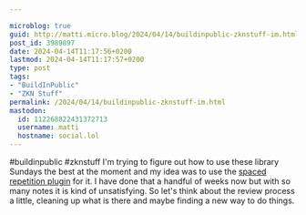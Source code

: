```yaml
---

microblog: true
guid: http://matti.micro.blog/2024/04/14/buildinpublic-zknstuff-im.html
post_id: 3989897
date: 2024-04-14T11:17:56+0200
lastmod: 2024-04-14T11:17:57+0200
type: post
tags:
- "BuildInPublic"
- "ZKN Stuff"
permalink: /2024/04/14/buildinpublic-zknstuff-im.html
mastodon:
  id: 112268822431372713
  username: matti
  hostname: social.lol
---
```

#buildinpublic #zknstuff I'm trying to figure out how to use these library Sundays the best at the moment and my idea was to use the [spaced repetition plugin](https://github.com/st3v3nmw/obsidian-spaced-repetition) for it. I have done that a handful of weeks now but with so many notes it is kind of unsatisfying. So let's think about the review process a little, cleaning up what is there and maybe finding a new way to do things.
